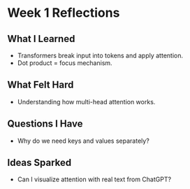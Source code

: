 # Week 1 Reflections

## What I Learned
- Transformers break input into tokens and apply attention.
- Dot product = focus mechanism.

## What Felt Hard
- Understanding how multi-head attention works.

## Questions I Have
- Why do we need keys and values separately?

## Ideas Sparked
- Can I visualize attention with real text from ChatGPT?
